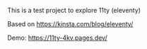 This is a test project to explore 11ty (eleventy)

Based on https://kinsta.com/blog/eleventy/

Demo: https://11ty-4kv.pages.dev/